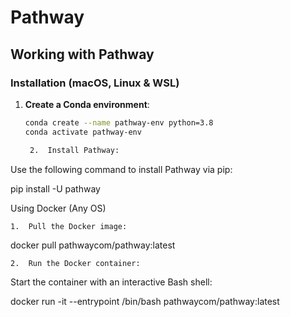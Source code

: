 # Pathway

## Working with Pathway

### Installation (macOS, Linux & WSL)

1. **Create a Conda environment**:
   ```bash
   conda create --name pathway-env python=3.8
   conda activate pathway-env

	2.	Install Pathway:
Use the following command to install Pathway via pip:

pip install -U pathway



Using Docker (Any OS)

	1.	Pull the Docker image:

docker pull pathwaycom/pathway:latest


	2.	Run the Docker container:
Start the container with an interactive Bash shell:

docker run -it --entrypoint /bin/bash pathwaycom/pathway:latest

